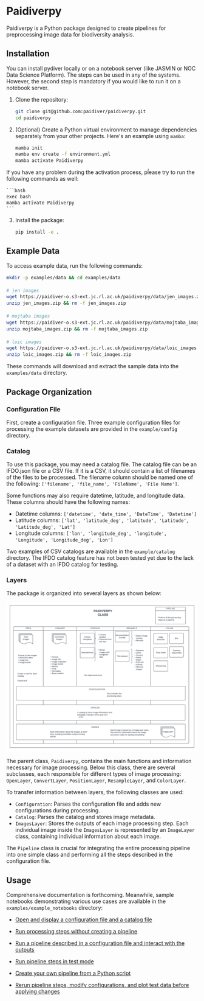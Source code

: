 # Paidiverpy

Paidiverpy is a Python package designed to create pipelines for preprocessing image data for biodiversity analysis.

## Installation

You can install pydiver locally or on a notebook server (like JASMIN or NOC Data Science Platform). The steps can be used in any of the systems. However, the second step is mandatory if you would like to run it on a notebook server.

1. Clone the repository:

    ```bash
    git clone git@github.com:paidiver/paidiverpy.git
    cd paidiverpy
    ```

2. (Optional) Create a Python virtual environment to manage dependencies separately from your other projects. Here's an example using `mamba`:

    ```bash
    mamba init
    mamba env create -f environment.yml
    mamba activate Paidiverpy
    ```

If you have any problem during the activation process, pĺease try to run the following commands as well:

    ```bash
    exec bash
    mamba activate Paidiverpy
    ```

3. Install the package:

    ```bash
    pip install -e .
    ```

## Example Data

To access example data, run the following commands:

```bash
mkdir -p examples/data && cd examples/data

# jen images
wget https://paidiver-o.s3-ext.jc.rl.ac.uk/paidiverpy/data/jen_images.zip
unzip jen_images.zip && rm -f jen_images.zip

# mojtaba images
wget https://paidiver-o.s3-ext.jc.rl.ac.uk/paidiverpy/data/mojtaba_images.zip
unzip mojtaba_images.zip && rm -f mojtaba_images.zip

# loic images
wget https://paidiver-o.s3-ext.jc.rl.ac.uk/paidiverpy/data/loic_images.zip
unzip loic_images.zip && rm -f loic_images.zip
```

These commands will download and extract the sample data into the `examples/data` directory.

## Package Organization

### Configuration File

First, create a configuration file. Three example configuration files for processing the example datasets are provided in the `example/config` directory.

### Catalog

To use this package, you may need a catalog file. The catalog file can be an IFDO.json file or a CSV file. If it is a CSV, it should contain a list of filenames of the files to be processed. The filename column should be named one of the following: `['filename', 'file_name', 'FileName', 'File Name']`.

Some functions may also require datetime, latitude, and longitude data. These columns should have the following names:
- Datetime columns: `['datetime', 'date_time', 'DateTime', 'Datetime']`
- Latitude columns: `['lat', 'latitude_deg', 'latitude', 'Latitude', 'Latitude_deg', 'Lat']`
- Longitude columns: `['lon', 'longitude_deg', 'longitude', 'Longitude', 'Longitude_deg', 'Lon']`

Two examples of CSV catalogs are available in the `example/catalog` directory. The IFDO catalog feature has not been tested yet due to the lack of a dataset with an IFDO catalog for testing.

### Layers

The package is organized into several layers as shown below:

![Package Organization](docs/images/paidiver_organization.png)

The parent class, `Paidiverpy`, contains the main functions and information necessary for image processing. Below this class, there are several subclasses, each responsible for different types of image processing: `OpenLayer`, `ConvertLayer`, `PositionLayer`, `ResampleLayer`, and `ColorLayer`.

To transfer information between layers, the following classes are used:

- `Configuration`: Parses the configuration file and adds new configurations during processing.
- `Catalog`: Parses the catalog and stores image metadata.
- `ImagesLayer`: Stores the outputs of each image processing step. Each individual image inside the `ImagesLayer` is represented by an `ImageLayer` class, containing individual information about each image.

The `Pipeline` class is crucial for integrating the entire processing pipeline into one simple class and performing all the steps described in the configuration file.

## Usage

Comprehensive documentation is forthcoming. Meanwhile, sample notebooks demonstrating various use cases are available in the `examples/example_notebooks` directory:

- [Open and display a configuration file and a catalog file](examples/example_notebooks/config_catalog_example.ipynb)
- [Run processing steps without creating a pipeline](examples/example_notebooks/simple_processing.ipynb)
- [Run a pipeline described in a configuration file and interact with the outputs](examples/example_notebooks/pipeline.ipynb)
- [Run pipeline steps in test mode](examples/example_notebooks/pipeline_testing_steps.ipynb)

- [Create your own pipeline from a Python script](examples/example_notebooks/pipeline_generation.ipynb)
- [Rerun pipeline steps, modify configurations, and plot test data before applying changes](examples/example_notebooks/pipeline_interaction.ipynb)
